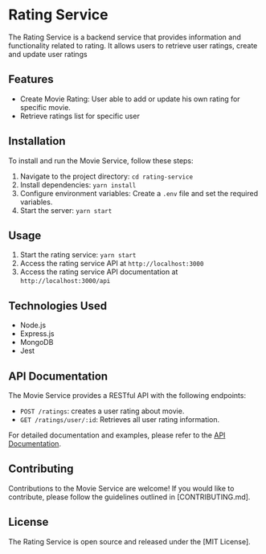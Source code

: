 # Rating Service

The Rating Service is a backend service that provides information and functionality related to rating. It allows users to retrieve user ratings, create and update user ratings

## Features

- Create Movie Rating: User able to add or update his own rating for specific movie.
- Retrieve ratings list for specific user

## Installation

To install and run the Movie Service, follow these steps:

1. Navigate to the project directory: `cd rating-service`
2. Install dependencies: `yarn install`
3. Configure environment variables: Create a `.env` file and set the required variables.
4. Start the server: `yarn start`

## Usage

1. Start the rating service: `yarn start`
2. Access the rating service API at `http://localhost:3000`
3. Access the rating service API documentation at `http://localhost:3000/api`

## Technologies Used

- Node.js
- Express.js
- MongoDB
- Jest

## API Documentation

The Movie Service provides a RESTful API with the following endpoints:

- `POST /ratings`: creates a user rating about movie.
- `GET /ratings/user/:id`: Retrieves all user rating information.

For detailed documentation and examples, please refer to the [API Documentation](http://localhost:3000/api).

## Contributing

Contributions to the Movie Service are welcome! If you would like to contribute, please follow the guidelines outlined in [CONTRIBUTING.md].

## License

The Rating Service is open source and released under the [MIT License].
